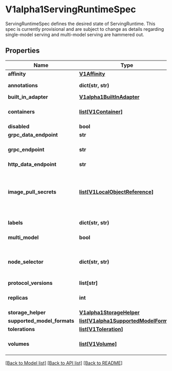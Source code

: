 # V1alpha1ServingRuntimeSpec

ServingRuntimeSpec defines the desired state of ServingRuntime. This spec is currently provisional and are subject to change as details regarding single-model serving and multi-model serving are hammered out.
## Properties
Name | Type | Description | Notes
------------ | ------------- | ------------- | -------------
**affinity** | [**V1Affinity**](https://github.com/kubernetes-client/python/blob/master/kubernetes/docs/V1Affinity.md) |  | [optional]
**annotations** | **dict(str, str)** | Annotations that will be add to the pod. More info: http://kubernetes.io/docs/user-guide/annotations | [optional]
**built_in_adapter** | [**V1alpha1BuiltInAdapter**](V1alpha1BuiltInAdapter.md) |  | [optional]
**containers** | [**list[V1Container]**](https://github.com/kubernetes-client/python/blob/master/kubernetes/docs/V1Container.md) | List of containers belonging to the pod. Containers cannot currently be added or removed. There must be at least one container in a Pod. Cannot be updated. | 
**disabled** | **bool** | Set to true to disable use of this runtime | [optional]
**grpc_data_endpoint** | **str** | Grpc endpoint for inferencing | [optional]
**grpc_endpoint** | **str** | Grpc endpoint for internal model-management (implementing mmesh.ModelRuntime gRPC service) Assumed to be single-model runtime if omitted | [optional]
**http_data_endpoint** | **str** | HTTP endpoint for inferencing | [optional]
**image_pull_secrets** | [**list[V1LocalObjectReference]**](https://github.com/kubernetes-client/python/blob/master/kubernetes/docs/V1LocalObjectReference.md) | ImagePullSecrets is an optional list of references to secrets in the same namespace to use for pulling any of the images used by this PodSpec. If specified, these secrets will be passed to individual puller implementations for them to use. For example, in the case of docker, only DockerConfig type secrets are honored. More info: https://kubernetes.io/docs/concepts/containers/images#specifying-imagepullsecrets-on-a-pod | [optional]
**labels** | **dict(str, str)** | Labels that will be add to the pod. More info: http://kubernetes.io/docs/user-guide/labels | [optional]
**multi_model** | **bool** | Whether this ServingRuntime is intended for multi-model usage or not. | [optional]
**node_selector** | **dict(str, str)** | NodeSelector is a selector which must be true for the pod to fit on a node. Selector which must match a node&#39;s labels for the pod to be scheduled on that node. More info: https://kubernetes.io/docs/concepts/configuration/assign-pod-node/ | [optional]
**protocol_versions** | **list[str]** | Supported protocol versions (i.e. v1 or v2 or grpc-v1 or grpc-v2) | [optional]
**replicas** | **int** | Configure the number of replicas in the Deployment generated by this ServingRuntime If specified, this overrides the podsPerRuntime configuration value | [optional]
**storage_helper** | [**V1alpha1StorageHelper**](V1alpha1StorageHelper.md) |  | [optional]
**supported_model_formats** | [**list[V1alpha1SupportedModelFormat]**](V1alpha1SupportedModelFormat.md) | Model formats and version supported by this runtime | [optional]
**tolerations** | [**list[V1Toleration]**](https://github.com/kubernetes-client/python/blob/master/kubernetes/docs/V1Toleration.md) | If specified, the pod&#39;s tolerations. | [optional]
**volumes** | [**list[V1Volume]**](https://github.com/kubernetes-client/python/blob/master/kubernetes/docs/V1Volume.md) | List of volumes that can be mounted by containers belonging to the pod. More info: https://kubernetes.io/docs/concepts/storage/volumes | [optional]

[[Back to Model list]](../README.md#documentation-for-models) [[Back to API list]](../README.md#documentation-for-api-endpoints) [[Back to README]](../README.md)


